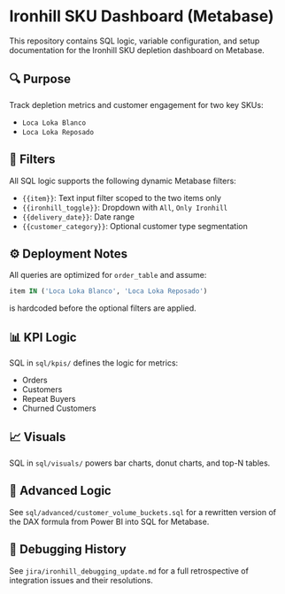 # Ironhill SKU Dashboard (Metabase)

This repository contains SQL logic, variable configuration, and setup documentation for the Ironhill SKU depletion dashboard on Metabase.

## 🔍 Purpose

Track depletion metrics and customer engagement for two key SKUs:
- `Loca Loka Blanco`
- `Loca Loka Reposado`

## 🧩 Filters

All SQL logic supports the following dynamic Metabase filters:
- `{{item}}`: Text input filter scoped to the two items only
- `{{ironhill_toggle}}`: Dropdown with `All`, `Only Ironhill`
- `{{delivery_date}}`: Date range
- `{{customer_category}}`: Optional customer type segmentation

## ⚙️ Deployment Notes

All queries are optimized for `order_table` and assume:
```sql
item IN ('Loca Loka Blanco', 'Loca Loka Reposado')
```
is hardcoded before the optional filters are applied.

## 📊 KPI Logic

SQL in `sql/kpis/` defines the logic for metrics:
- Orders
- Customers
- Repeat Buyers
- Churned Customers

## 📈 Visuals

SQL in `sql/visuals/` powers bar charts, donut charts, and top-N tables.

## 🧠 Advanced Logic

See `sql/advanced/customer_volume_buckets.sql` for a rewritten version of the DAX formula from Power BI into SQL for Metabase.

## 🚨 Debugging History

See `jira/ironhill_debugging_update.md` for a full retrospective of integration issues and their resolutions.
